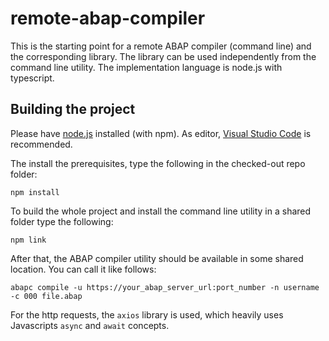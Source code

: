 # remote-abap-compiler
This is the starting point for a remote ABAP compiler (command line) and the corresponding library. The library can be used independently from the command line utility. The implementation language is node.js with typescript.

## Building the project
Please have [node.js](https://nodejs.org/en) installed (with npm). As editor, [Visual Studio Code](https://code.visualstudio.com/) is recommended.

The install the prerequisites, type the following in the checked-out repo folder:
```
npm install
```
To build the whole project and install the command line utility in a shared folder type the following:
```
npm link
```
After that, the ABAP compiler utility should be available in some shared location. You can call it like follows:
```
abapc compile -u https://your_abap_server_url:port_number -n username -c 000 file.abap
```
For the http requests, the `axios` library is used, which heavily uses Javascripts `async` and `await` concepts.
